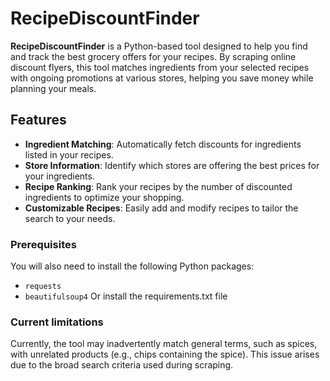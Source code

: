 # RecipeDiscountFinder

**RecipeDiscountFinder** is a Python-based tool designed to help you find and track the best grocery offers for your recipes. By scraping online discount flyers, this tool matches ingredients from your selected recipes with ongoing promotions at various stores, helping you save money while planning your meals.

## Features
- **Ingredient Matching**: Automatically fetch discounts for ingredients listed in your recipes.
- **Store Information**: Identify which stores are offering the best prices for your ingredients.
- **Recipe Ranking**: Rank your recipes by the number of discounted ingredients to optimize your shopping.
- **Customizable Recipes**: Easily add and modify recipes to tailor the search to your needs.

### Prerequisites
You will also need to install the following Python packages:
- `requests`
- `beautifulsoup4`
Or install the requirements.txt file

### Current limitations
Currently, the tool may inadvertently match general terms, such as spices, with unrelated products (e.g., chips containing the spice). This issue arises due to the broad search criteria used during scraping.